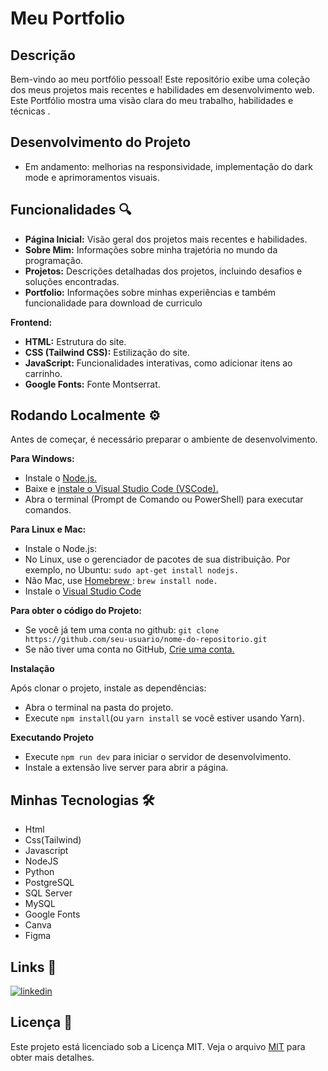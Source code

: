 # Meu Portfolio 


## Descrição 

Bem-vindo ao meu portfólio pessoal! Este repositório exibe uma coleção dos meus projetos mais recentes e habilidades em desenvolvimento web. Este Portfólio mostra uma visão clara do meu trabalho, habilidades e técnicas .

## Desenvolvimento do Projeto

- Em andamento: melhorias na responsividade, implementação do dark mode e aprimoramentos visuais.

## Funcionalidades 🔍
- **Página Inicial:** Visão geral dos projetos mais recentes e habilidades.
- **Sobre Mim:** Informações sobre minha trajetória no mundo da programação.
- **Projetos:** Descrições detalhadas dos projetos, incluindo desafios e soluções encontradas.
- **Portfolio:** Informações sobre minhas experiências e também funcionalidade para download de curriculo

**Frontend:**
- **HTML:** Estrutura do site.
- **CSS (Tailwind CSS):** Estilização do site.
- **JavaScript:** Funcionalidades interativas, como adicionar itens ao carrinho.
- **Google Fonts:** Fonte Montserrat.
  
## Rodando Localmente ⚙️

Antes de começar, é necessário preparar o ambiente de desenvolvimento.

**Para Windows:**
- Instale o [Node.js.](https://nodejs.org/en)
- Baixe e [instale o Visual Studio Code (VSCode).](https://code.visualstudio.com/)
- Abra o terminal (Prompt de Comando ou PowerShell) para executar comandos.

**Para Linux e Mac:**
- Instale o Node.js:
- No Linux, use o gerenciador de pacotes de sua distribuição. Por exemplo, no Ubuntu: ```sudo apt-get install nodejs.```
- Não Mac, use [Homebrew ](https://brew.sh/): ```brew install node.```
- Instale o [Visual Studio Code](https://code.visualstudio.com/)

**Para obter o código do Projeto:**
- Se você já tem uma conta no github: ```git clone https://github.com/seu-usuario/nome-do-repositorio.git```
- Se não tiver uma conta no GitHub, [Crie uma conta.](https://github.com/)

**Instalação**

Após clonar o projeto, instale as dependências:
- Abra o terminal na pasta do projeto.
- Execute ```npm install```(ou ```yarn install``` se você estiver usando Yarn).

**Executando Projeto**

- Execute ```npm run dev``` para iniciar o servidor de desenvolvimento.
- Instale a extensão live server para abrir a página.

## Minhas Tecnologias 🛠️

- Html
- Css(Tailwind)
- Javascript
- NodeJS
- Python
- PostgreSQL
- SQL Server
- MySQL
- Google Fonts
- Canva
- Figma

## Links 🔗 
[![linkedin](https://img.shields.io/badge/linkedin-0A66C2?style=for-the-badge&logo=linkedin&logoColor=white)](https://www.linkedin.com/in/roni-xavier-junior-31956522b)

## Licença 📝 

Este projeto está licenciado sob a Licença MIT. Veja o arquivo [MIT](https://choosealicense.com/licenses/mit/) para obter mais detalhes.
